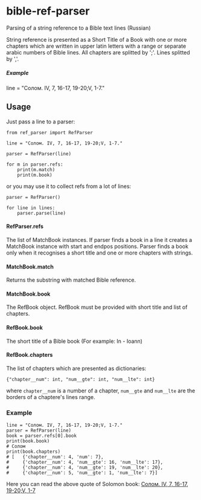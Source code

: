 # bible-ref-parser
Parsing of a string reference to a Bible text lines (Russian)

String reference is presented as a Short Title of a Book with one or more chapters which are written in upper latin letters with a range or separate arabic numbers of Bible lines. All chapters are splitted by ';'. Lines splitted by ','.

##### Example

  line = "Солом. IV, 7, 16-17, 19-20;V, 1-7."

## Usage
Just pass a line to a parser:

    from ref_parser import RefParser
  
    line = "Солом. IV, 7, 16-17, 19-20;V, 1-7."
  
    parser = RefParser(line)
  
    for m in parser.refs:
        print(m.match)
        print(m.book)
        
or you may use it to collect refs from a lot of lines:

    parser = RefParser()
    
    for line in lines:
        parser.parse(line)

#### RefParser.refs
The list of MatchBook instances.
If parser finds a book in a line it creates a MatchBook instance with start and endpos positions.
Parser finds a book only when it recognises a short title and one or more chapters with strings.

#### MatchBook.match
Returns the substring with matched Bible reference.

#### MatchBook.book
The RefBook object. RefBook must be provided with short title and list of chapters.

#### RefBook.book
The short title of a Bible book (For example: In - Ioann)

#### RefBook.chapters
The list of chapters which are presented as dictionaries:

    {"chapter__num": int, "num__gte": int, "num__lte": int}

where `chapter__num` is a number of a chapter, `num__gte` and `num__lte` are the borders of a chaptere's lines range.

### Example

    line = "Солом. IV, 7, 16-17, 19-20;V, 1-7."
    parser = RefParser(line)
    book = parser.refs[0].book
    print(book.book)
    # Солом
    print(book.chapters)
    # [   {'chapter__num': 4, 'num': 7},
    #     {'chapter__num': 4, 'num__gte': 16, 'num__lte': 17},
    #     {'chapter__num': 4, 'num__gte': 19, 'num__lte': 20},
    #     {'chapter__num': 5, 'num__gte': 1, 'num__lte': 7}]

Here you can read the above quote of Solomon book: [Солом. IV, 7, 16-17, 19-20;V, 1-7](https://st-gospel.ru/bible/lines/?b=Solom&r=IV%2C%207%2C%2016%E2%80%9317%2C%2019%E2%80%9320%3BV%2C%201%E2%80%937)
